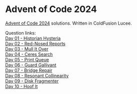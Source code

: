 # Advent of Code 2024
[Advent of Code 2024](https://adventofcode.com/2024) solutions. Written in ColdFusion Lucee.

Question links:  
[Day 01 - Historian Hysteria](<Day 1 - Historian Hysteria/questions.md>)  
[Day 02 - Red-Nosed Reports](<Day 2 - Red-Nosed Reports/questions.md>)  
[Day 03 - Mull It Over](<Day 3 - Mull It Over/questions.md>)  
[Day 04 - Ceres Search](<Day 4 - Ceres Search/questions.md>)  
[Day 05 - Print Queue](<Day 5 - Print Queue/questions.md>)  
[Day 06 - Guard Gallivant](<Day 6 - Guard Gallivant/questions.md>)  
[Day 07 - Bridge Repair](<Day 7 - Bridge Repair/questions.md>)  
[Day 08 - Resonant Collinearity](<Day 8 - Resonant Collinearity/questions.md>)  
[Day 09 - Disk Fragmenter](<Day 9 - Disk Fragmenter/questions.md>)  
[Day 10 - Hoof It](<Day 10 - Hoof It/questions.md>)  